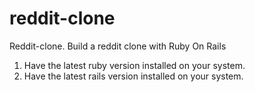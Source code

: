 # reddit-clone
Reddit-clone. Build a reddit clone with Ruby On Rails

1. Have the latest ruby version installed on your system.
2. Have the latest rails version installed on your system.
